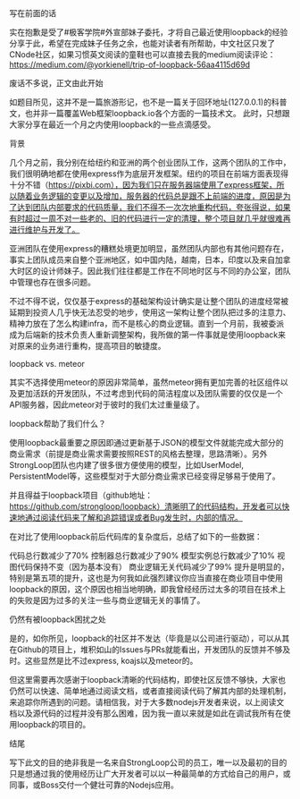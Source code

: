 写在前面的话

实在抱歉是受了#极客学院#外宣部妹子委托，才将自己最近使用loopback的经验分享于此，希望在完成妹子任务之余，也能对读者有所帮助，中文社区只发了CNode社区，如果习惯英文阅读的童鞋也可以直接去我的medium阅读评论：https://medium.com/@yorkienell/trip-of-loopback-56aa4115d69d

 废话不多说，正文由此开始

如题目所见，这并不是一篇旅游形记，也不是一篇关于回环地址(127.0.0.1)的科普文，也并非一篇覆盖Web框架loopback.io各个方面的一篇技术文。
此时，只想跟大家分享在最近一个月之内使用loopback的一些点滴感受。

背景

几个月之前，我分别在给纽约和亚洲的两个创业团队工作，这两个团队的工作中，我们很明确地都在使用express作为底层开发框架。纽约的项目在前端方面表现得十分不错（https://pixbi.com），因为我们只在服务器端使用了express框架，所以随着业务逻辑的变更以及增加，服务器的代码总是跟不上前端的进度，原因是为了达到团队内部要求的代码质量，我们不得不一次次地重构代码，夸张得说，如果有时超过一周不对一些老的、旧的代码进行一定的清理，整个项目就几乎就很难再进行维护与开发了。

亚洲团队在使用express的糟糕处境更加明显，虽然团队内部也有其他问题存在，事实上团队成员来自整个亚洲地区，如中国内陆，越南，日本，印度以及来自加拿大时区的设计师妹子。因此我们往往都是工作在不同地时区与不同的办公室，团队中管理也存在很多问题。

不过不得不说，仅仅基于express的基础架构设计确实是让整个团队的进度经常被延期到投资人几乎快无法忍受的地步，使用这一架构让整个团队把过多的注意力、精神力放在了怎么构建infra，而不是核心的商业逻辑。直到一个月前，我被委派成为后端新的技术负责人重新调整架构，我所做的第一件事就是使用loopback来对原来的业务进行重构，提高项目的敏捷度。

loopback vs. meteor

其实不选择使用meteor的原因非常简单，虽然meteor拥有更加完善的社区组件以及更加活跃的开发团队，不过考虑到代码的简洁程度以及团队需要的仅仅是一个API服务器，因此meteor对于彼时的我们太过重量级了。

loopback帮助了我们什么？

使用loopback最重要之原因即通过更新基于JSON的模型文件就能完成大部分的商业需求（前提是商业需求需要按照REST的风格去整理，思路清晰）。另外StrongLoop团队也内建了很多很方便使用的模型，比如UserModel, PersistentModel等，这些模型对于大部分商业需求已经变得足够易于使用了。

并且得益于loopback项目（github地址：https://github.com/strongloop/loopback）清晰明了的代码结构，开发者可以快速地通过阅读代码来了解和追踪错误或者Bug发生时，内部的情况。

在对比了使用loopback前后代码库的复杂度后，总结了如下的一些数据：

代码总行数减少了70%
控制器总行数减少了90%
模型实例总行数减少了10%
视图代码保持不变（因为基本没有）
商业逻辑无关代码减少了99%
提升是明显的，特别是第五项的提升，这也是为何我如此强烈建议你应当直接在商业项目中使用loopback的原因，这个原因也相当地明确，即我曾经经历过太多的项目在技术上的失败是因为过多的关注一些与商业逻辑无关的事情了。

仍然有被loopback困扰之处

是的，如你所见，loopback的社区并不发达（毕竟是以公司进行驱动），可以从其在Github的项目上，堆积如山的Issues与PRs就能看出，开发团队的反馈并不够及时。这些显然是比不过express, koajs以及meteor的。

但这里需要再次感谢于loopback清晰的代码结构，即使社区反馈不够快，大家也仍然可以快速、简单地通过阅读文档，或者直接阅读代码了解其内部的处理机制，来追踪你所遇到的问题。请相信我，对于大多数nodejs开发者来说，以上阅读文档以及源代码的过程并没有那么困难，因为我一直以来就是如此在调试我所有在使用loopback的项目的。

结尾

写下此文的目的绝非我是一名来自StrongLoop公司的员工，唯一以及最初的目的只是想通过我的使用经历让广大开发者可以以一种最简单的方式给自己的用户，或同事，或Boss交付一个健壮可靠的Nodejs应用。
